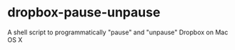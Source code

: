 dropbox-pause-unpause
=====================

A shell script to programmatically "pause" and "unpause" Dropbox on Mac OS X
